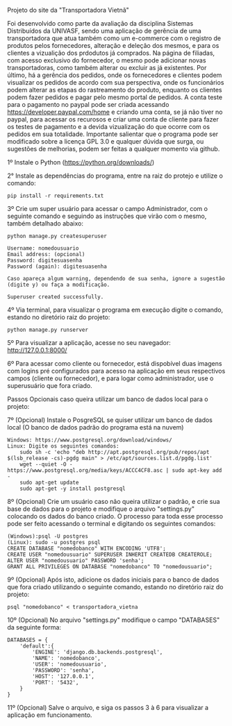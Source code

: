 Projeto do site da "Transportadora Vietnã"

Foi desenvolvido como parte da avaliação da disciplina Sistemas Distribuídos da UNIVASF, sendo uma aplicação de gerência de uma 
transportadora que atua também como um e-commerce com o registro de produtos pelos fornecedores, alteração e deleção dos mesmos,
e para os clientes a vizualição dos prdodutos já comprados. Na página de filiadas, com acesso exclusivo do fornecedor, o mesmo 
pode adicionar novas transportadoras, como também alterar ou excluir as já existentes. Por último, há a gerência dos pedidos, onde
os fornecedores e clientes podem visualizar os pedidos de acordo com sua perspectiva, onde os funcionários podem alterar as etapas
do rastreamento do produto, enquanto os clientes podem fazer pedidos e pagar pelo mesmo portal de pedidos. A conta teste para o 
pagamento no paypal pode ser criada acessando https://developer.paypal.com/home e criando uma conta, se já não tiver no paypal, 
para acessar os recurosos e criar uma conta de cliente para fazer os testes de pagamento e a devida vizualização do que ocorre com
os pedidos em sua totalidade. Importante salientar que o programa pode ser modificado sobre a licença GPL 3.0 e qualquer dúvida que
surga, ou sugestões de melhorias, podem ser feitas a qualquer momento via github.

1º Instale o Python (https://python.org/downloads/)

2° Instale as dependências do programa, entre na raiz do protejo e utilize o comando:
    
    pip install -r requirements.txt
    
3º Crie um super usuário para acessar o campo Administrador, com o seguinte comando e seguindo as instruções que 
   virão com o mesmo, também detalhado abaixo:

    python manage.py createsuperuser
    
    Username: nomedousuario
    Email address: (opcional)
    Password: digitesuasenha
    Password (again): digitesuasenha
    
    Caso apareça algum warning, dependendo de sua senha, ignore a sugestão (digite y) ou faça a modificação.
    
    Superuser created successfully.
    

4º Via terminal, para visualizar o programa em execução digite o comando, estando no diretório raiz do projeto:
    
    python manage.py runserver
    
5º Para visualizar a aplicação, acesse no seu navegador: http://127.0.0.1:8000/

6º Para acessar como cliente ou fornecedor, está dispobível duas imagens com logins pré configurados para acesso
   na aplicação em seus respectivos campos (cliente ou fornecedor), e para logar como administrador, use o 
   superusuário que fora criado.

Passos Opcionais caso queira utilizar um banco de dados local para o projeto:
   
7º (Opcional) Instale o PosgreSQL se quiser utilizar um banco de dados local (O banco de dados padrão do programa está na nuvem)

    Windows: https://www.postgresql.org/download/windows/
    Linux: Digite os seguintes comandos: 
        sudo sh -c 'echo "deb http://apt.postgresql.org/pub/repos/apt $(lsb_release -cs)-pgdg main" > /etc/apt/sources.list.d/pgdg.list'
        wget --quiet -O - https://www.postgresql.org/media/keys/ACCC4CF8.asc | sudo apt-key add -
        sudo apt-get update
        sudo apt-get -y install postgresql

8º (Opcional) Crie um usuário caso não queira utilizar o padrão, e crie sua base de dados para 
    o projeto e modifique o arquivo "settings.py" colocando os dados do banco criado. O processo
    para toda esse processo pode ser feito acessando o terminal e digitando os seguintes comandos:
    
    (Windows):psql -U postgres
    (Linux): sudo -u postgres psql
    CREATE DATABASE "nomedobanco" WITH ENCODING 'UTF8';
    CREATE USER "nomedousuario" SUPERUSER INHERIT CREATEDB CREATEROLE;
    ALTER USER "nomedousuario" PASSWORD 'senha';
    GRANT ALL PRIVILEGES ON DATABASE "nomedobanco" TO "nomedousuario";
    
9º (Opcional) Após isto, adicione os dados iniciais para o banco de dados que fora criado utilizando o seguinte comando, 
    estando no diretório raiz do projeto:

    psql "nomedobanco" < transportadora_vietna
    
10º (Opcional) No arquivo "settings.py" modifique o campo "DATABASES" da seguinte forma:

    DATABASES = {
        'default':{
            'ENGINE': 'django.db.backends.postgresql',
            'NAME': 'nomedobanco',
            'USER': 'nomedousuario',
            'PASSWORD': 'senha',
            'HOST': '127.0.0.1',
            'PORT': '5432',
        }
    }
 
11º (Opcional) Salve o arquivo, e siga os passos 3 à 6 para visualizar a aplicação em funcionamento.







